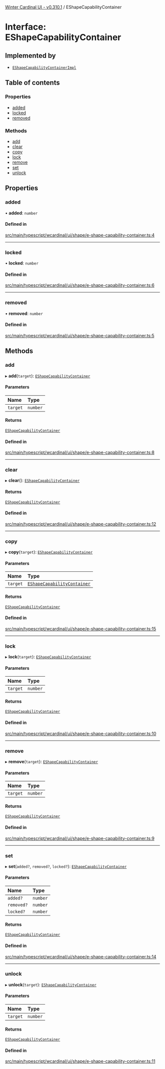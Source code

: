 [Winter Cardinal UI - v0.310.1](../index.md) / EShapeCapabilityContainer

# Interface: EShapeCapabilityContainer

## Implemented by

- [`EShapeCapabilityContainerImpl`](../classes/EShapeCapabilityContainerImpl.md)

## Table of contents

### Properties

- [added](EShapeCapabilityContainer.md#added)
- [locked](EShapeCapabilityContainer.md#locked)
- [removed](EShapeCapabilityContainer.md#removed)

### Methods

- [add](EShapeCapabilityContainer.md#add)
- [clear](EShapeCapabilityContainer.md#clear)
- [copy](EShapeCapabilityContainer.md#copy)
- [lock](EShapeCapabilityContainer.md#lock)
- [remove](EShapeCapabilityContainer.md#remove)
- [set](EShapeCapabilityContainer.md#set)
- [unlock](EShapeCapabilityContainer.md#unlock)

## Properties

### added

• **added**: `number`

#### Defined in

[src/main/typescript/wcardinal/ui/shape/e-shape-capability-container.ts:4](https://github.com/winter-cardinal/winter-cardinal-ui/blob/v0.310.1/src/main/typescript/wcardinal/ui/shape/e-shape-capability-container.ts#L4)

___

### locked

• **locked**: `number`

#### Defined in

[src/main/typescript/wcardinal/ui/shape/e-shape-capability-container.ts:6](https://github.com/winter-cardinal/winter-cardinal-ui/blob/v0.310.1/src/main/typescript/wcardinal/ui/shape/e-shape-capability-container.ts#L6)

___

### removed

• **removed**: `number`

#### Defined in

[src/main/typescript/wcardinal/ui/shape/e-shape-capability-container.ts:5](https://github.com/winter-cardinal/winter-cardinal-ui/blob/v0.310.1/src/main/typescript/wcardinal/ui/shape/e-shape-capability-container.ts#L5)

## Methods

### add

▸ **add**(`target`): [`EShapeCapabilityContainer`](EShapeCapabilityContainer.md)

#### Parameters

| Name | Type |
| :------ | :------ |
| `target` | `number` |

#### Returns

[`EShapeCapabilityContainer`](EShapeCapabilityContainer.md)

#### Defined in

[src/main/typescript/wcardinal/ui/shape/e-shape-capability-container.ts:8](https://github.com/winter-cardinal/winter-cardinal-ui/blob/v0.310.1/src/main/typescript/wcardinal/ui/shape/e-shape-capability-container.ts#L8)

___

### clear

▸ **clear**(): [`EShapeCapabilityContainer`](EShapeCapabilityContainer.md)

#### Returns

[`EShapeCapabilityContainer`](EShapeCapabilityContainer.md)

#### Defined in

[src/main/typescript/wcardinal/ui/shape/e-shape-capability-container.ts:12](https://github.com/winter-cardinal/winter-cardinal-ui/blob/v0.310.1/src/main/typescript/wcardinal/ui/shape/e-shape-capability-container.ts#L12)

___

### copy

▸ **copy**(`target`): [`EShapeCapabilityContainer`](EShapeCapabilityContainer.md)

#### Parameters

| Name | Type |
| :------ | :------ |
| `target` | [`EShapeCapabilityContainer`](EShapeCapabilityContainer.md) |

#### Returns

[`EShapeCapabilityContainer`](EShapeCapabilityContainer.md)

#### Defined in

[src/main/typescript/wcardinal/ui/shape/e-shape-capability-container.ts:15](https://github.com/winter-cardinal/winter-cardinal-ui/blob/v0.310.1/src/main/typescript/wcardinal/ui/shape/e-shape-capability-container.ts#L15)

___

### lock

▸ **lock**(`target`): [`EShapeCapabilityContainer`](EShapeCapabilityContainer.md)

#### Parameters

| Name | Type |
| :------ | :------ |
| `target` | `number` |

#### Returns

[`EShapeCapabilityContainer`](EShapeCapabilityContainer.md)

#### Defined in

[src/main/typescript/wcardinal/ui/shape/e-shape-capability-container.ts:10](https://github.com/winter-cardinal/winter-cardinal-ui/blob/v0.310.1/src/main/typescript/wcardinal/ui/shape/e-shape-capability-container.ts#L10)

___

### remove

▸ **remove**(`target`): [`EShapeCapabilityContainer`](EShapeCapabilityContainer.md)

#### Parameters

| Name | Type |
| :------ | :------ |
| `target` | `number` |

#### Returns

[`EShapeCapabilityContainer`](EShapeCapabilityContainer.md)

#### Defined in

[src/main/typescript/wcardinal/ui/shape/e-shape-capability-container.ts:9](https://github.com/winter-cardinal/winter-cardinal-ui/blob/v0.310.1/src/main/typescript/wcardinal/ui/shape/e-shape-capability-container.ts#L9)

___

### set

▸ **set**(`added?`, `removed?`, `locked?`): [`EShapeCapabilityContainer`](EShapeCapabilityContainer.md)

#### Parameters

| Name | Type |
| :------ | :------ |
| `added?` | `number` |
| `removed?` | `number` |
| `locked?` | `number` |

#### Returns

[`EShapeCapabilityContainer`](EShapeCapabilityContainer.md)

#### Defined in

[src/main/typescript/wcardinal/ui/shape/e-shape-capability-container.ts:14](https://github.com/winter-cardinal/winter-cardinal-ui/blob/v0.310.1/src/main/typescript/wcardinal/ui/shape/e-shape-capability-container.ts#L14)

___

### unlock

▸ **unlock**(`target`): [`EShapeCapabilityContainer`](EShapeCapabilityContainer.md)

#### Parameters

| Name | Type |
| :------ | :------ |
| `target` | `number` |

#### Returns

[`EShapeCapabilityContainer`](EShapeCapabilityContainer.md)

#### Defined in

[src/main/typescript/wcardinal/ui/shape/e-shape-capability-container.ts:11](https://github.com/winter-cardinal/winter-cardinal-ui/blob/v0.310.1/src/main/typescript/wcardinal/ui/shape/e-shape-capability-container.ts#L11)

